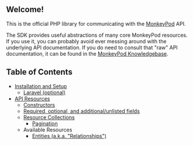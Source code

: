 ## Welcome!
This is the official PHP library for communicating with the [MonkeyPod](https://monkeypod.io) API. 

The SDK provides useful abstractions of many core MonkeyPod resources. If you use it, you can probably avoid ever messing around with the underlying API documentation. If you do need to consult that "raw" API documentation, it can be found in the 
[MonkeyPod Knowledgebase](https://monkeypod.helpscoutdocs.com/category/134-api?sort=).

## Table of Contents
* [Installation and Setup](installation_and_setup)
  - [Laravel (optional)](laravel)
* [API Resources](resources)
  - [Constructors](resources#Constructors)
  - [Required, optional, and additional/unlisted fields](resources#Required,+optional,+and+additional/unlisted+fields)
  - [Resource Collections](resources#Resource+Collections)
    - [Pagination](resources#Pagination)
  - Available Resources
    - [Entities (a.k.a. "Relationships")](resources/entities)
